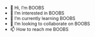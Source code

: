 - 👋 Hi, I’m BOOBS
- 👀 I’m interested in BOOBS
- 🌱 I’m currently learning BOOBS
- 💞️ I’m looking to collaborate on BOOBS
- 📫 How to reach me BOOBS

<!---
50i/50i is a ✨ special ✨ repository because its `README.md` (this file) appears on your GitHub profile.
You can click the Preview link to take a look at your changes.
--->
